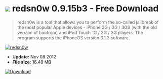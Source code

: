 # ![](https://cdn.softexe.net/static/icon/win.gif) redsn0w 0.9.15b3 - Free Download

> redsn0w is a tool that allows you to perform the so-called jailbreak of the most popular Apple devices - iPhone 2G / 3G / 3GS (with the old version of bootrom) and iPod Touch 1G / 2G / 3G players. The program supports the iPhoneOS version 3.1.3 software.

[![redsn0w](https://gallery.dpcdn.pl/imgc/Tools/2706/g_-_420x350_1.5_-_x20110420163908_00.jpg)](https://softexe.net/win/hobbies-lifestyle/mobile/redsn0w:pcbpg.html)




- **Update:** Nov 08 2012
- **File size:** 16.48 MB

[![Download](https://cdn.softexe.net/static/img/download.png)](https://softexe.net/win/hobbies-lifestyle/mobile/redsn0w:pcbpg.html)

